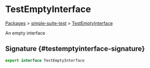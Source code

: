 <!-- Front Matter! -->

# TestEmptyInterface

[Packages](./) &gt; [simple-suite-test](./simple-suite-test) &gt; [TestEmptyInterface](./simple-suite-test/testemptyinterface-interface)

An empty interface

## Signature {#testemptyinterface-signature}

```typescript
export interface TestEmptyInterface
```
